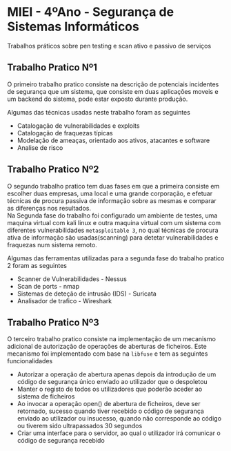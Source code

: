 # MIEI - 4ºAno - Segurança de Sistemas Informáticos 
Trabalhos práticos sobre pen testing e scan ativo e passivo de serviços  

## Trabalho Pratico Nº1
O primeiro trabalho pratico consiste na descrição de potenciais incidentes de segurança que um sistema, que consiste em duas aplicações moveis e um backend do sistema, pode estar exposto durante produção. 

Algumas das técnicas usadas neste trabalho foram as seguintes

* Catalogação de vulnerabilidades e exploits
* Catalogação de fraquezas típicas 
* Modelação de ameaças, orientado aos ativos, atacantes e software
* Analise de risco


## Trabalho Pratico Nº2 

O segundo trabalho pratico tem duas fases em que a primeira consiste em escolher duas empresas, uma local e uma grande corporação, e efetuar técnicas de procura passiva de informação sobre as mesmas e comparar as diferenças nos resultados.\
Na Segunda fase do trabalho foi configurado um ambiente de testes, uma maquina virtual com kali linux e outra maquina virtual com um sistema com diferentes vulnerabilidades `metasploitable 3`,  no qual técnicas de procura ativa de informação são usadas(scanning) para detetar vulnerabilidades e fraquezas num sistema remoto.

Algumas das ferramentas utilizadas para a segunda fase do trabalho pratico 2 foram as seguintes

* Scanner de Vulnerabilidades - Nessus
* Scan de ports - nmap
* Sistemas de deteção de intrusão (IDS) - Suricata
* Analisador de trafico - Wireshark


## Trabalho Pratico Nº3

O terceiro trabalho pratico consiste na implementação de um mecanismo adicional de autorização de operações de aberturas de ficheiros. Este mecanismo foi implementado com base na `libfuse` e tem as seguintes funcionalidades 

* Autorizar a operação de abertura apenas depois da introdução de um código
de segurança único enviado ao utilizador que o despoletou
* Manter o registo de todos os utilizadores que poderão aceder ao sistema de
ficheiros
* Ao invocar a operação open() de abertura de ficheiros, deve ser retornado,
sucesso quando tiver recebido o código de segurança enviado ao utilizador ou
insucesso, quando não corresponde ao código ou tiverem sido ultrapassados 30
segundos
* Criar uma interface para o servidor, ao qual o utilizador irá comunicar o
código de segurança recebido
